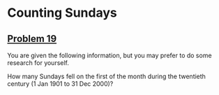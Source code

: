 # Counting Sundays
## [Problem 19](https://projecteuler.net/problem=19)
You are given the following information, but you may prefer to do some research for yourself.





How many Sundays fell on the first of the month during the twentieth century (1 Jan 1901 to 31 Dec 2000)?
